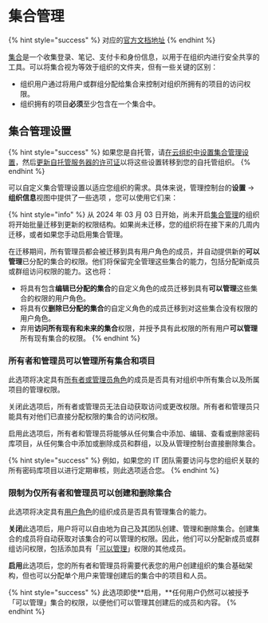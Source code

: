 # 集合管理

{% hint style="success" %}
对应的[官方文档地址](https://bitwarden.com/help/collection-management/)
{% endhint %}

[集合](../../organizations/collections.md)是一个收集登录、笔记、支付卡和身份信息，以用于在组织内进行安全共享的工具。可以将集合视为等效于组织的文件夹，但有一些关键的区别：

* 组织用户通过将用户或群组分配给集合来控制对组织所拥有的项目的访问权限。
* 组织拥有的项目**必须**至少包含在一个集合中。

## 集合管理设置 <a href="#collection-management-settings" id="collection-management-settings"></a>

{% hint style="success" %}
如果您是自托管，请[在云组织中设置集合管理设置](collection-management.md)，然后[更新自托管服务器的许可证](../../self-hosting/licensing-for-paid-features.md#update-organization-license)以将这些设置转移到您的自托管组织。
{% endhint %}

可以自定义集合管理设置以适应您组织的需求。具体来说，管理控制台的**设置** →  **组织信息**视图中提供了一些选项  ，您可以使用它们来：

{% hint style="info" %}
从 2024 年 03 月 03 日开始，尚未开启[集合管理](collection-management.md)的组织将开始批量迁移到更新的权限结构。如果尚未迁移，您的组织将在接下来的几周内迁移，或者如果您手动启用集合管理。

在迁移期间，所有管理员都会被迁移到具有用户角色的成员，并自动提供新的**可以管理**已分配的集合的权限。他们将保留完全管理这些集合的能力，包括分配新成员或群组访问权限的能力。这也将：

* 将具有包含**编辑已分配的集合**的自定义角色的成员迁移到具有**可以管理**这些集合的权限的用户角色。
* 将具有仅**删除已分配的集合**的自定义角色的成员迁移到对这些集合没有权限的用户角色。
* 弃用**访问所有现有和未来的集合**权限，并授予具有此权限的所有用户**可以管理**所有现有集合的权限。
{% endhint %}

### 所有者和管理员可以管理所有集合和项目 <a href="#owners-and-admins-can-manage-all-collections-and-items" id="owners-and-admins-can-manage-all-collections-and-items"></a>

此选项将决定具有[所有者或管理员角色](../user-management/member-roles-and-permissions.md)的成员是否具有对组织中所有集合以及所属项目的管理权限。

关闭此选项后，所有者或管理员无法自动获取访问或更改权限。所有者和管理员只能具有对他们已直接分配权限的集合的访问权限。

启用此选项后，所有者和管理员将能够从任何集合中添加、编辑、查看或删除密码库项目，从任何集合中添加或删除成员和群组，以及从管理控制台直接删除集合。

{% hint style="success" %}
例如，如果您的 IT 团队需要访问与您的组织关联的所有密码库项目以进行定期审核，则此选项适合您。
{% endhint %}

### 限制为仅所有者和管理员可以创建和删除集合 <a href="#limit-collection-creation-and-deletion-to-owners-and-admins" id="limit-collection-creation-and-deletion-to-owners-and-admins"></a>

此选项将决定具有[用户角色](../user-management/member-roles-and-permissions.md)的组织成员是否具有管理集合的能力。

**关闭**此选项后，用户将可以自由地为自己及其团队创建、管理和删除集合。创建集合的成员将自动获取对该集合的可以管理的权限。因此，他们可以分配新成员或群组访问权限，包括添加具有「[可以管理](../user-management/member-roles-and-permissions.md)」权限的其他成员。

**启用**此选项后，您的所有者和管理员将需要代表您的用户创建组织的集合基础架构，但也可以分配单个用户来管理创建后的集合中的项目和人员。

{% hint style="success" %}
此选项即使**启用，**任何用户仍然可以被授予「可以管理」集合的权限，以便他们可以管理其创建后的成员和内容。
{% endhint %}
